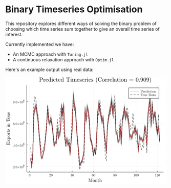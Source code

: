 # Binary Timeseries Optimisation

This repository explores different ways of solving the binary problem of choosing which time series sum together to give an overall time series of interest.

Currently implemented we have:
- An MCMC approach with `Turing.jl`
- A continuous relaxation approach with `Optim.jl`

Here's an example output using real data:

![Example output](/figures/realdata_example.png)
